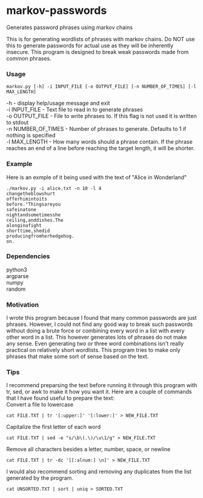 # markov-passwords
Generates password phrases using markov chains

This is for generating wordlists of phrases with markov chains. Do NOT use this to generate passwords for actual use as they will be inherently insecure. This program is designed to break weak passwords made from common phrases.
  
### Usage
```
markov.py [-h] -i INPUT_FILE [-o OUTPUT_FILE] [-n NUMBER_OF_TIMES] [-l MAX_LENGTH]
```
-h - display help/usage message and exit  
-i INPUT_FILE - Text file to read in to generate phrases  
-o OUTPUT_FILE - File to write phrases to. If this flag is not used it is written to stdout  
-n NUMBER_OF_TIMES - Number of phrases to generate. Defaults to 1 if nothing is specified  
-l MAX_LENGTH - How many words should a phrase contain. If the phrase reaches an end of a line before reaching the target length, it will be shorter.  

### Example

Here is an exmple of it being used with the text of "Alice in Wonderland"  

```
./markov.py -i alice.txt -n 10 -l 4
changetheblowshurt
offerhimintoits
before."Thingsareyou
safeinatone
nightandsometimesshe
ceiling,anddishes.The
alonginafight
shorttime,shedid
producingfromherhedgehog.
on.
```
### Dependencies

python3  
argparse  
numpy  
random  

### Motivation

I wrote this program because I found that many common passwords are just phrases. However, I could not find any good way to break such passwords without doing a brute force or combining every word in a list with every other word in a list. This however generates lots of phrases do not make any sense. Even generating two or three word combinations isn't really practical on relatively short wordlists. This program tries to make only phrases that make some sort of sense based on the text.

### Tips

I recommend preparsing the text before running it through this program with tr, sed, or awk to make it how you want it. Here are a couple of commands that I have found useful to prepare the text:  
Convert a file to lowercase

```
cat FILE.TXT | tr '[:upper:]' '[:lower:]' > NEW_FILE.TXT
```
Capitalize the first letter of each word
```
cat FILE.TXT | sed -e "s/\b\(.\)/\u\1/g" > NEW_FILE.TXT
```
Remove all characters besides a letter, number, space, or newline
```
cat FILE.TXT | tr -dc '[[:alnum:] \n]' > NEW_FILE.TXT
```
  
I would also recommend sorting and removing any duplicates from the list generated by the program.

```
cat UNSORTED.TXT | sort | uniq > SORTED.TXT
```
